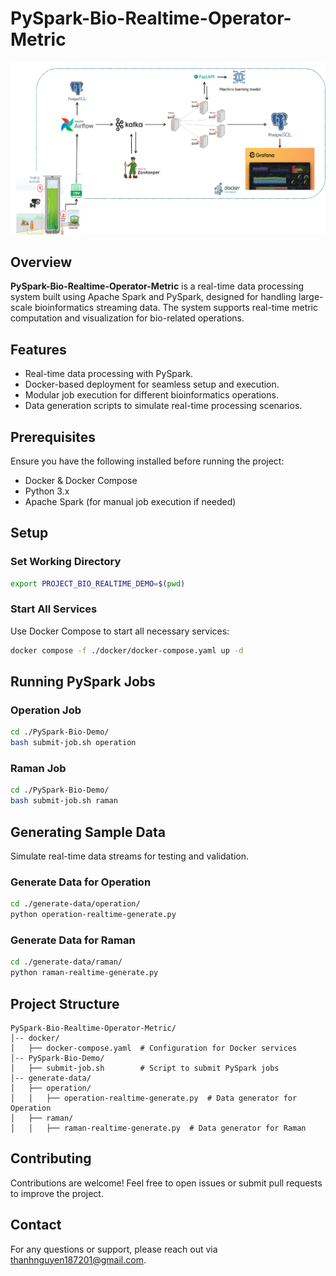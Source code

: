 # PySpark-Bio-Realtime-Operator-Metric


<div style="text-align: center;">
  <img src="https://github.com/nguyen187/Realtime-Platform-Kafka-Pyspark-ML_Model-Postgresql-Grafana/blob/main/Architecture.png" width="800">
</div>

## Overview
**PySpark-Bio-Realtime-Operator-Metric** is a real-time data processing system built using Apache Spark and PySpark, designed for handling large-scale bioinformatics streaming data. The system supports real-time metric computation and visualization for bio-related operations.

## Features
- Real-time data processing with PySpark.
- Docker-based deployment for seamless setup and execution.
- Modular job execution for different bioinformatics operations.
- Data generation scripts to simulate real-time processing scenarios.

## Prerequisites
Ensure you have the following installed before running the project:
- Docker & Docker Compose
- Python 3.x
- Apache Spark (for manual job execution if needed)

## Setup
### Set Working Directory
```sh
export PROJECT_BIO_REALTIME_DEMO=$(pwd)
```

### Start All Services
Use Docker Compose to start all necessary services:
```sh
docker compose -f ./docker/docker-compose.yaml up -d
```

## Running PySpark Jobs
### Operation Job
```sh
cd ./PySpark-Bio-Demo/
bash submit-job.sh operation
```

### Raman Job
```sh
cd ./PySpark-Bio-Demo/
bash submit-job.sh raman
```

## Generating Sample Data
Simulate real-time data streams for testing and validation.

### Generate Data for Operation
```sh
cd ./generate-data/operation/
python operation-realtime-generate.py
```

### Generate Data for Raman
```sh
cd ./generate-data/raman/
python raman-realtime-generate.py
```

## Project Structure
```
PySpark-Bio-Realtime-Operator-Metric/
│-- docker/
│   ├── docker-compose.yaml  # Configuration for Docker services
│-- PySpark-Bio-Demo/
│   ├── submit-job.sh        # Script to submit PySpark jobs
│-- generate-data/
│   ├── operation/
│   │   ├── operation-realtime-generate.py  # Data generator for Operation
│   ├── raman/
│   │   ├── raman-realtime-generate.py  # Data generator for Raman
```

## Contributing
Contributions are welcome! Feel free to open issues or submit pull requests to improve the project.

## Contact
For any questions or support, please reach out via thanhnguyen187201@gmail.com.
